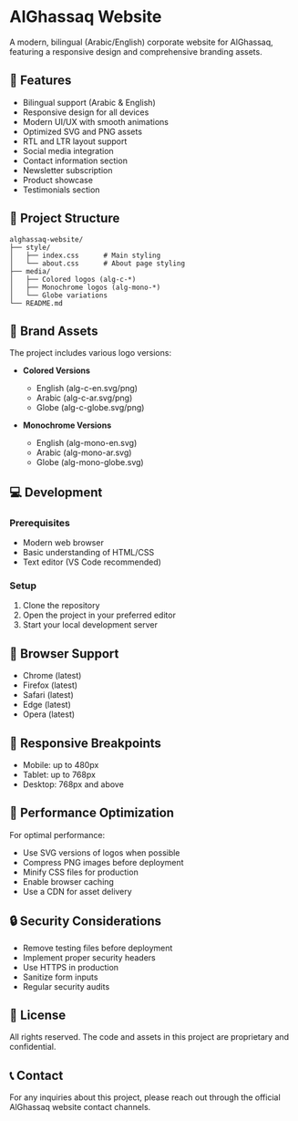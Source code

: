 # AlGhassaq Website

A modern, bilingual (Arabic/English) corporate website for AlGhassaq, featuring a responsive design and comprehensive branding assets.

## 🌟 Features

- Bilingual support (Arabic & English)
- Responsive design for all devices
- Modern UI/UX with smooth animations
- Optimized SVG and PNG assets
- RTL and LTR layout support
- Social media integration
- Contact information section
- Newsletter subscription
- Product showcase
- Testimonials section

## 📁 Project Structure

```
alghassaq-website/
├── style/
│   ├── index.css      # Main styling
│   └── about.css      # About page styling
├── media/
│   ├── Colored logos (alg-c-*)
│   ├── Monochrome logos (alg-mono-*)
│   └── Globe variations
└── README.md
```

## 🎨 Brand Assets

The project includes various logo versions:

- **Colored Versions**
  - English (alg-c-en.svg/png)
  - Arabic (alg-c-ar.svg/png)
  - Globe (alg-c-globe.svg/png)

- **Monochrome Versions**
  - English (alg-mono-en.svg)
  - Arabic (alg-mono-ar.svg)
  - Globe (alg-mono-globe.svg)

## 💻 Development

### Prerequisites

- Modern web browser
- Basic understanding of HTML/CSS
- Text editor (VS Code recommended)

### Setup

1. Clone the repository
2. Open the project in your preferred editor
3. Start your local development server

## 🔧 Browser Support

- Chrome (latest)
- Firefox (latest)
- Safari (latest)
- Edge (latest)
- Opera (latest)

## 📱 Responsive Breakpoints

- Mobile: up to 480px
- Tablet: up to 768px
- Desktop: 768px and above

## 🚀 Performance Optimization

For optimal performance:

- Use SVG versions of logos when possible
- Compress PNG images before deployment
- Minify CSS files for production
- Enable browser caching
- Use a CDN for asset delivery

## 🔒 Security Considerations

- Remove testing files before deployment
- Implement proper security headers
- Use HTTPS in production
- Sanitize form inputs
- Regular security audits

## 📝 License

All rights reserved. The code and assets in this project are proprietary and confidential.

## 📞 Contact

For any inquiries about this project, please reach out through the official AlGhassaq website contact channels.
